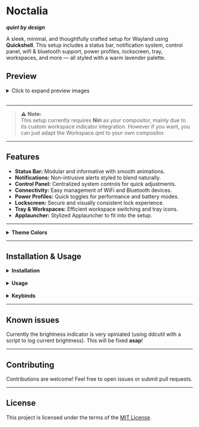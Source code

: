 # Noctalia

**_quiet by design_**

A sleek, minimal, and thoughtfully crafted setup for Wayland using **Quickshell**. This setup includes a status bar, notification system, control panel, wifi & bluetooth support, power profiles, lockscreen, tray, workspaces, and more — all styled with a warm lavender palette.

## Preview

<details>
<summary>Click to expand preview images</summary>

![Main](https://i.imgur.com/5mOIGD2.jpeg)  
</br>

![Control Panel](https://i.imgur.com/fJmCV6m.jpeg)  
</br>

![Applauncher](https://i.imgur.com/9OPV30q.jpeg)

</details>
<br>

---

> ⚠️ **Note:**  
> This setup currently requires **Niri** as your compositor, mainly due to its custom workspace indicator integration. However if you want, you can just adapt the Workspace.qml to your own compositor.

---

## Features

- **Status Bar:** Modular and informative with smooth animations.
- **Notifications:** Non-intrusive alerts styled to blend naturally.
- **Control Panel:** Centralized system controls for quick adjustments.
- **Connectivity:** Easy management of WiFi and Bluetooth devices.
- **Power Profiles:** Quick toggles for performance and battery modes.
- **Lockscreen:** Secure and visually consistent lock experience.
- **Tray & Workspaces:** Efficient workspace switching and tray icons.
- **Applauncher:** Stylized Applauncher to fit into the setup.

---

<details>
<summary><strong>Theme Colors</strong></summary>

| Color Role           | Color       | Description                     |
| -------------------- | ----------- | ------------------------------- |
| Background Primary   | `#0C0D11`   | Deep indigo-black               |
| Background Secondary | `#151720`   | Slightly lifted dark            |
| Background Tertiary  | `#1D202B`   | Soft contrast surface           |
| Surface              | `#1A1C26`   | Material-like base layer        |
| Surface Variant      | `#2A2D3A`   | Lightly elevated                |
| Text Primary         | `#CACEE2`   | Gentle off-white                |
| Text Secondary       | `#B7BBD0`   | Muted lavender-blue             |
| Text Disabled        | `#6B718A`   | Dimmed blue-gray                |
| Accent Primary       | `#A8AEFF`   | Light enchanted lavender        |
| Accent Secondary     | `#9EA0FF`   | Softer lavender hue             |
| Accent Tertiary      | `#8EABFF`   | Warm golden glow                |
| Error                | `#FF6B81`   | Soft rose red                   |
| Warning              | `#FFBB66`   | Candlelight amber-orange        |
| Highlight            | `#E3C2FF`   | Bright magical lavender         |
| Ripple Effect        | `#F3DEFF`   | Gentle soft splash              |
| On Accent            | `#1A1A1A`   | Text on accent background       |
| Outline              | `#44485A`   | Subtle bluish-gray line         |
| Shadow               | `#000000B3` | Standard soft black shadow      |
| Overlay              | `#11121ACC` | Deep bluish overlay             |

</details>

---

## Installation & Usage

<details>
<summary><strong>Installation</strong></summary>

Install quickshell:

```
yay -S quickshell-git
```

or use any other way of installing quickshell-git (flake, paru etc).

_Git clone the repo:_

```
git clone https://github.com/Ly-sec/Noctalia.git
```

_Move content to ~/.config/quickshell_

```
cd Noctalia && mv * ~/.config/quickshell/
```

</details>
</br>

<details>
<summary><strong>Usage</strong></summary>

### Start quickshell:

```
qs
```

(If you want to autostart it, just add it to your niri configuration.)

### Settings:

To make the weather widget, wallpaper manager and record button work you will have to open up the settings menu in to right panel (top right button to open panel) and edit said things accordingly.

</details>

</br>
<details>
<summary><strong>Keybinds</strong></summary>

### Open Applauncher:

```
 qs ipc call globalIPC toggleLauncher
```

You can keybind it however you want in your niri setup.

</details>

---

## Known issues

Currently the brightness indicator is very opiniated (using ddcutil with a script to log current brightness). This will be fixed **asap**!

---

## Contributing

Contributions are welcome! Feel free to open issues or submit pull requests.

---

## License

This project is licensed under the terms of the [MIT License](./LICENSE).
